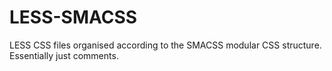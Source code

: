 LESS-SMACSS
===========

LESS CSS files organised according to the SMACSS modular CSS structure. Essentially just comments.